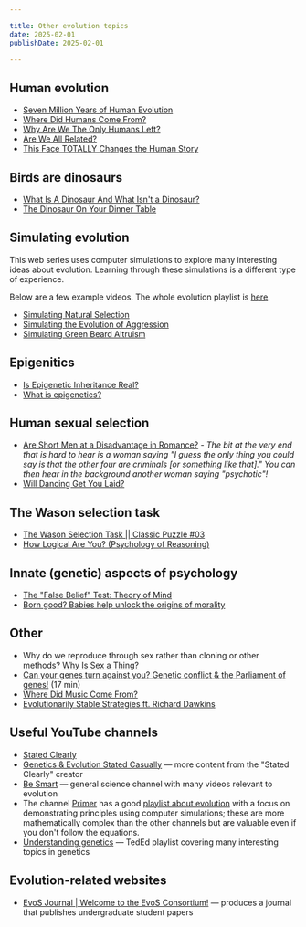 ```yaml
---

title: Other evolution topics
date: 2025-02-01
publishDate: 2025-02-01

---
```


## Human evolution

- [Seven Million Years of Human Evolution](https://www.youtube.com/watch?v=DZv8VyIQ7YU)
- [Where Did Humans Come From?](https://www.youtube.com/watch?v=WD9AYN7JnFM&list=PLsmqeqKj7M-pS2SyV82Y4CGyihKLCW35w&index=2)
- [Why Are We The Only Humans Left?](https://www.youtube.com/watch?v=dbHj-Q1FTj8)
- [Are We All Related?](https://www.youtube.com/watch?v=mnYSMhR3jCI&list=PLsmqeqKj7M-pS2SyV82Y4CGyihKLCW35w&index=3)
- [This Face TOTALLY Changes the Human Story](https://www.youtube.com/watch?v=ettIbYhADjI)

## Birds are dinosaurs

- [What Is A Dinosaur And What Isn't a Dinosaur?](https://www.youtube.com/watch?v=5_8h_Pwy15s)
- [The Dinosaur On Your Dinner Table](https://www.youtube.com/watch?v=gQJHuG1Byj0&list=PLsmqeqKj7M-rZTTXNXuL07poGP5B6TKKu&index=48)

## Simulating evolution

This web series uses computer simulations to explore many interesting ideas about evolution. Learning through these simulations is a different type of experience.

Below are a few example videos. The whole evolution playlist is [here](https://www.youtube.com/watch?v=oDvzbBRiNlA&list=PLKortajF2dPBWMIS6KF4RLtQiG6KQrTdB).

- [Simulating Natural Selection](https://www.youtube.com/watch?v=0ZGbIKd0XrM)
- [Simulating the Evolution of Aggression](https://www.youtube.com/watch?v=YNMkADpvO4w)
- [Simulating Green Beard Altruism](https://www.youtube.com/watch?v=goePYJ74Ydg)

## Epigenitics

- [Is Epigenetic Inheritance Real?](https://www.youtube.com/watch?v=81rFpRsF80c&list=PLsmqeqKj7M-rZTTXNXuL07poGP5B6TKKu&index=101)
- [What is epigenetics?](https://www.youtube.com/watch?v=_aAhcNjmvhc)

## Human sexual selection

- [Are Short Men at a Disadvantage in Romance?](http://youtu.be/AR3YR1ZTonc)
		- _The bit at the very end that is hard to hear is a woman saying "I guess the only thing you could say is that the other four are criminals [or something like that]." You can then hear in the background another woman saying "psychotic"!_
- [Will Dancing Get You Laid?](https://www.youtube.com/watch?v=kqx0-ol5qeQ)

## The Wason selection task

- [The Wason Selection Task || Classic Puzzle #03](https://www.youtube.com/watch?v=iR97LBgpsl8)
- [How Logical Are You? (Psychology of Reasoning)](https://www.youtube.com/watch?v=t7NE7apn-PA)

## Innate (genetic) aspects of psychology

- [The "False Belief" Test: Theory of Mind](https://www.youtube.com/watch?v=8hLubgpY2_w)
- [Born good? Babies help unlock the origins of morality](https://www.youtube.com/watch?v=FRvVFW85IcU)

## Other

- Why do we reproduce through sex rather than cloning or other methods? [Why Is Sex a Thing?](https://www.youtube.com/watch?v=KdceuaRZno4&list=PLsmqeqKj7M-rZTTXNXuL07poGP5B6TKKu&index=12)
- [Can your genes turn against you? Genetic conflict & the Parliament of genes!](https://www.youtube.com/watch?v=LtmAHmTLYy0&list=PLInNVsmlBUlQT_peuWctrmGMiLngK-6fb&index=1) (17 min)
- [Where Did Music Come From?](https://www.youtube.com/watch?v=5_3OS0nY3WQ)
- [Evolutionarily Stable Strategies ft. Richard Dawkins](https://www.youtube.com/watch?v=mUxt--mMjwA)

## Useful YouTube channels

- [Stated Clearly](https://www.youtube.com/user/sciencestatedclearly)
- [Genetics & Evolution Stated Casually](https://www.youtube.com/c/StatedCasually) — more content from the "Stated Clearly" creator
- [Be Smart](https://www.youtube.com/user/itsokaytobesmart) — general science channel with many videos relevant to evolution
- The channel [Primer](https://www.youtube.com/c/PrimerLearning) has a good [playlist about evolution](https://www.youtube.com/playlist?list=PLKortajF2dPBWMIS6KF4RLtQiG6KQrTdB) with a focus on demonstrating principles using computer simulations; these are more mathematically complex than the other channels but are valuable even if you don't follow the equations.
- [Understanding genetics](https://www.youtube.com/playlist?list=PLJicmE8fK0EiuxzIxoeC7R3-EFUrtaf9t) — TedEd playlist covering many interesting topics in genetics

## Evolution-related websites

- [EvoS Journal | Welcome to the EvoS Consortium!](https://evostudies.org/evos-journal/) — produces a journal that publishes undergraduate student papers
